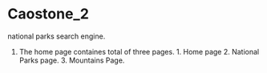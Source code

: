 # Caostone_2
 national parks search engine.


 1. The home page containes total of three pages. 1. Home page 2. National Parks page. 3. Mountains Page. 

 



